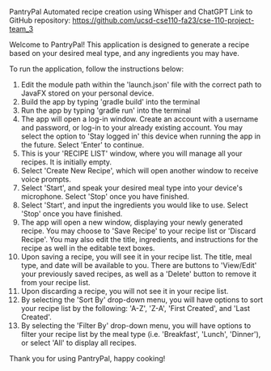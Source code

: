 PantryPal
Automated recipe creation using Whisper and ChatGPT
Link to GitHub repository: https://github.com/ucsd-cse110-fa23/cse-110-project-team_3

Welcome to PantryPal! This application is designed to generate a recipe based on your desired meal type, and any ingredients you may have.

To run the application, follow the instructions below:

1) Edit the module path within the 'launch.json' file with the correct path to JavaFX stored on your personal device.
2) Build the app by typing 'gradle build' into the terminal
3) Run the app by typing 'gradle run' into the terminal
4) The app will open a log-in window. Create an account with a username and password, or log-in to your already existing account. You may select the option to 'Stay logged in' this device when running the app in the future. Select 'Enter' to continue.
5) This is your 'RECIPE LIST' window, where you will manage all your recipes. It is initially empty.
6) Select 'Create New Recipe', which will open another window to receive voice prompts.
7) Select 'Start', and speak your desired meal type into your device's microphone. Select 'Stop' once you have finished.
8) Select 'Start', and input the ingredients you would like to use. Select 'Stop' once you have finished.
9) The app will open a new window, displaying your newly generated recipe. You may choose to 'Save Recipe' to your recipe list or 'Discard Recipe'. You may also edit the title, ingredients, and instructions for the recipe as well in the editable text boxes.
10) Upon saving a recipe, you will see it in your recipe list. The title, meal type, and date will be available to you. There are buttons to 'View/Edit' your previously saved recipes, as well as a 'Delete' button to remove it from your recipe list.
11) Upon discarding a recipe, you will not see it in your recipe list.
12) By selecting the 'Sort By' drop-down menu, you will have options to sort your recipe list by the following: 'A-Z', 'Z-A', 'First Created', and 'Last Created'.
13) By selecting the 'Filter By' drop-down menu, you will have options to filter your recipe list by the meal type (i.e. 'Breakfast', 'Lunch', 'Dinner'), or select 'All' to display all recipes.

Thank you for using PantryPal, happy cooking!